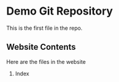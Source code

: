 # Demo Git Repository

This is the first file in the repo.

## Website Contents

Here are the files in the website

1. Index